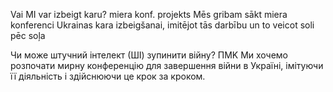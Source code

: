 Vai MI var izbeigt karu? miera konf. projekts
Mēs gribam sākt miera konferenci Ukrainas kara izbeigšanai, imitējot tās darbību un to veicot soli pēc soļa


Чи може штучний інтелект (ШІ) зупинити війну? ПMK
Ми хочемо розпочати мирну конференцію для завершення війни в Україні, імітуючи її діяльність і здійснюючи це крок за кроком.
